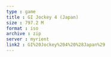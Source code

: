 ```yaml
---
type : game
title : GI Jockey 4 (Japan)
size : 797.2 M
format : iso
archive : zip
server : myrient
link2 : GI%20Jockey%204%20%28Japan%29
---
```

